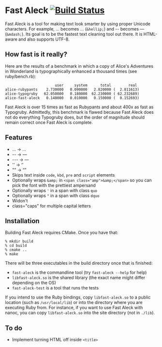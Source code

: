 # Fast Aleck [![Build Status](https://secure.travis-ci.org/ddfreyne/fast-aleck.png)](http://travis-ci.org/ddfreyne/fast-aleck)

Fast Aleck is a tool for making text look smarter by using proper Unicode characters. For example, ... becomes … (`&hellip;`) and -- becomes — (`&mdash;`). Its goal is to be the fastest text cleaning tool out there. It is HTML-aware and also supports UTF-8.

How fast is it really?
----------------------

Here are the results of a benchmark in which a copy of Alice's Adventures in Wonderland is typographically enhanced a thousand times (see ruby/bench.rb):

                           user     system      total        real
    alice-rubypants    2.730000   0.090000   2.820000 (  2.811613)
    alice-typogruby   62.050000   0.180000  62.230000 ( 62.232689)
    alice-fast-aleck   0.140000   0.010000   0.150000 (  0.152693)

Fast Aleck is over 15 times as fast as Rubypants and about 400x as fast as Typogruby. Admittedly, this benchmark is flawed because Fast Aleck does not do everything Typogruby does, but the order of magnitude should remain correct once Fast Aleck is complete.

Features
--------

* ... → …
* -- → —
* --- → —
* '' → ‘’
* "" → “”
* Skips text inside `code`, `kbd`, `pre` and `script` elements
* Optionally wraps `&amp;` in `<span class="amp">&amp;</span>` so you can pick the font with the prettiest ampersand
* Optionally wraps `'` in a span with class `quo`
* Optionally wraps `"` in a span with class `dquo`
* Widon't
* class="caps" for multiple capital letters

Installation
------------

Building Fast Aleck requires CMake. Once you have that:

	% mkdir build
	% cd build
	% cmake ..
	% make

There will be three executables in the build directory once that is finished:

* `fast-aleck` is the commandline tool (try `fast-aleck --help` for help)
* `libfast-aleck.so` is the shared library (the exact name might differ depending on the OS)
* `fast-aleck-test` is a tool that runs the tests

If you intend to use the Ruby bindings, copy `libfast-aleck.so` to a public location (such as `/usr/local/lib`) or into the directory where you are executing Ruby from. For instance, if you want to use Fast Aleck with nanoc, you can copy `libfast-aleck.so` into the site directory (not in `./lib`).

To do
-----

* Implement turning HTML off inside `<title>`
